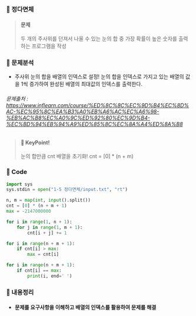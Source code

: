 ### 🥉 정다면체

> #### 문제
>
> 두 개의 주사위를 던져서 나올 수 있는 눈의 합 중 가장 확률이 높은 숫자를 출력하는 프로그램을 작성

### 📌 문제분석

- 주사위 눈의 합을 배열의 인덱스로 설정! 눈의 합을 인덱스로 가지고 있는 배열의 값을 1씩 증가하여 완성된 배열의 최대값의 인덱스를 출력한다.

###### 문제출처 : https://www.inflearn.com/course/%ED%8C%8C%EC%9D%B4%EC%8D%AC-%EC%95%8C%EA%B3%A0%EB%A6%AC%EC%A6%98-%EB%AC%B8%EC%A0%9C%ED%92%80%EC%9D%B4-%EC%BD%94%EB%94%A9%ED%85%8C%EC%8A%A4%ED%8A%B8

> #### 🔑 KeyPoint!
>
> 눈의 합만큼 cnt 배열을 초기화! cnt = [0] \* (n + m)

### 🔌 Code

```python
import sys
sys.stdin = open("1-5 정다면체/input.txt", "rt")

n, m = map(int, input().split())
cnt = [0] * (n + m + 1)
max = -2147000000

for i in range(1, n + 1):
    for j in range(1, m + 1):
        cnt[i + j] += 1

for i in range(n + m + 1):
    if cnt[i] > max:
        max = cnt[i]

for i in range(n + m + 1):
    if cnt[i] == max:
        print(i, end=' ')
```

### 📃 내용정리

- #### 문제를 요구사항을 이해하고 배열의 인덱스를 활용하여 문제를 해결
